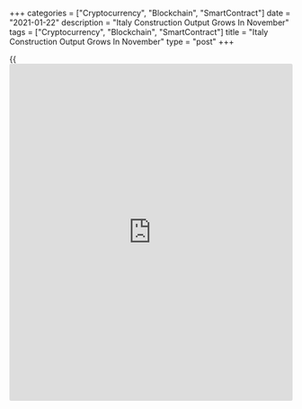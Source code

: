 +++
categories = ["Cryptocurrency", "Blockchain", "SmartContract"]
date = "2021-01-22"
description = "Italy Construction Output Grows In November"
tags = ["Cryptocurrency", "Blockchain", "SmartContract"]
title = "Italy Construction Output Grows In November"
type = "post"
+++

{{<iframe id="large-banner" src="https://www.bounty.group/#slide=25.0" width="100%" height="600" scrolling="no" style="border: 0px solid rgb(216, 221, 230); border-radius: 3px;">}}

Italy's construction output rose for the first time in three months in
November, data from the statistical office ISTAT showed on Friday.

The construction output rose a seasonally adjusted 1.7 percent month-on-
month in November, after an 2.0 percent fall in October.

On a yearly basis, the construction output grew a working day adjusted
7.2 percent in November, following a 1.4 percent rise in the prior
month.

On an unadjusted basis, the construction output surged 10.9 percent
annually in November, after an 2.0 percent decline in the prior month.

In the January to November period, the construction output dropped an
unadjusted 8.6 percent and fell 8.9 on a [calendar](https://www.fintechee.com/web-trader/)-adjusted basis.

For comments and feedback [contact](https://www.playgroundfx.com/contact/): editorial@rtt[news](https://www.letsplayfx.com/blog/forex-news-website/).com

[Economic News][1]

 **What parts of the world are seeing the best (and worst) economic
performances lately? Click[here][2] to check out our [Econ Scorecard][2]
and find out! See up-to-the-moment [ranking](https://www.playgroundfx.com/blog/crypto-exchange-ranking/)s for the best and worst
performers in [GDP][3], [unemployment rate][4], [inflation][2] and much
more.**

   1. www.rtt[news](https://www.letsplayfx.com/blog/forex-news-website/).com/Content/EconomicNews.aspx
   2. www.rtt[news](https://www.letsplayfx.com/blog/forex-news-website/).com/economic-scorecard/world-rank/CPI/highest-performance.aspx
   3. www.rtt[news](https://www.letsplayfx.com/blog/forex-news-website/).com/economic-scorecard/world-rank/GDP/highest-performance.aspx
   4. www.rtt[news](https://www.letsplayfx.com/blog/forex-news-website/).com/economic-scorecard/world-rank/unemployment-rate/lowest-performance.aspx
